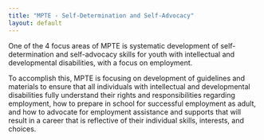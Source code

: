 ```yaml
---
title: "MPTE - Self-Determination and Self-Advocacy"
layout: default
---
```

One of the 4 focus areas of MPTE is systematic development of self-determination and self-advocacy skills for youth with intellectual and developmental disabilities, with a focus on employment. 

To accomplish this, MPTE is focusing on development of guidelines and materials to ensure that all individuals with intellectual and developmental disabilities fully understand their rights and responsibilities regarding employment, how to prepare in school for successful employment as adult, and how to advocate for employment assistance and supports that will result in a career that is reflective of their individual skills, interests, and choices. 


